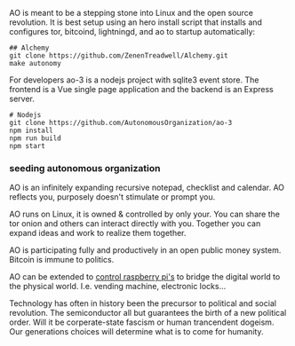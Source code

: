 AO is meant to be a stepping stone into Linux and the open source revolution. It is best setup using an hero install script that installs and configures tor, bitcoind, lightningd, and ao to startup automatically: 
```
## Alchemy 
git clone https://github.com/ZenenTreadwell/Alchemy.git 
make autonomy
```
For developers ao-3 is a nodejs project with sqlite3 event store. The frontend is a Vue single page application and the backend is an Express server.
```
# Nodejs 
git clone https://github.com/AutonomousOrganization/ao-3
npm install
npm run build
npm start
```
### seeding autonomous organization

AO is an infinitely expanding recursive notepad, checklist and calendar. AO reflects you, purposely doesn't stimulate or prompt you.  

AO runs on Linux, it is owned & controlled by only your. You can share the tor onion and others can interact directly with you. Together you can expand ideas and work to realize them together. 

AO is participating fully and productively in an open public money system. Bitcoin is immune to politics. 

AO can be extended to [control raspberry pi's](https://github.com/AutonomousOrganization/pi) to bridge the digital world to the physical world. I.e. vending machine, electronic locks...

Technology has often in history been the precursor to political and social revolution. The semiconductor all but guarantees the birth of a new political order. Will it be corperate-state fascism or human trancendent dogeism. Our generations choices will determine what is to come for humanity.
